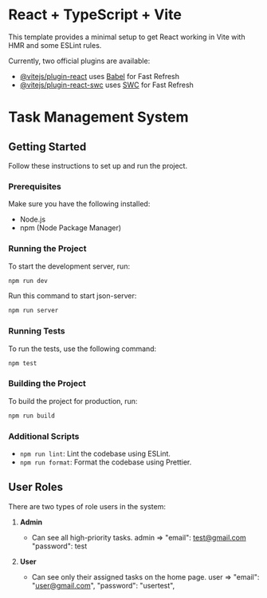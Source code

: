 # React + TypeScript + Vite

This template provides a minimal setup to get React working in Vite with HMR and some ESLint rules.

Currently, two official plugins are available:

- [@vitejs/plugin-react](https://github.com/vitejs/vite-plugin-react/blob/main/packages/plugin-react/README.md) uses [Babel](https://babeljs.io/) for Fast Refresh
- [@vitejs/plugin-react-swc](https://github.com/vitejs/vite-plugin-react-swc) uses [SWC](https://swc.rs/) for Fast Refresh

# Task Management System

## Getting Started

Follow these instructions to set up and run the project.

### Prerequisites

Make sure you have the following installed:
- Node.js
- npm (Node Package Manager)

### Running the Project

To start the development server, run:
```sh
npm run dev
```

Run this command to start json-server:
```sh
npm run server
```

### Running Tests

To run the tests, use the following command:
```sh
npm test
```

### Building the Project

To build the project for production, run:
```sh
npm run build
```

### Additional Scripts

- `npm run lint`: Lint the codebase using ESLint.
- `npm run format`: Format the codebase using Prettier.

## User Roles

There are two types of role users in the system:

1. **Admin**
   - Can see all high-priority tasks.
    admin  => "email": test@gmail.com 
     "password": test

2. **User**
   - Can see only their assigned tasks on the home page.
     user => "email": "user@gmail.com",
      "password": "usertest",





